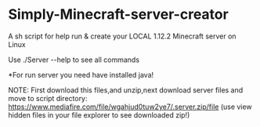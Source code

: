 # Simply-Minecraft-server-creator

A sh script for help run &amp; create your LOCAL 1.12.2 Minecraft server on Linux

Use ./Server --help to see all commands

*For run server you need have installed java!

NOTE: First download this files,and unzip,next download server files and move to script directory: https://www.mediafire.com/file/wgahjud0tuw2ye7/.server.zip/file (use view hidden files in your file explorer to see downloaded zip!)
